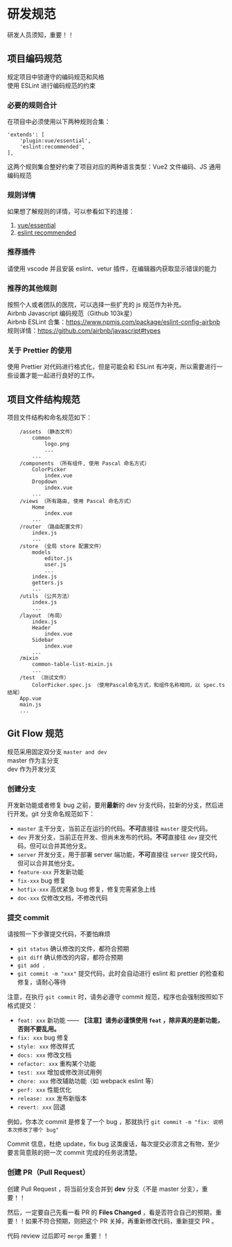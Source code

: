 # 研发规范
研发人员须知，重要！！

## 项目编码规范
规定项目中锁遵守的编码规范和风格  
使用 ESLint 进行编码规范的约束

### 必要的规则合计
在项目中必须使用以下两种规则合集：
```
'extends': [
    'plugin:vue/essential',
    'eslint:recommended',
],
```
这两个规则集合整好约束了项目对应的两种语言类型：Vue2 文件编码、JS 通用编码规范

### 规则详情
如果想了解规则的详情，可以参看如下的连接：
1. [vue/essential](https://eslint.vuejs.org/rules/#priority-a-essential-error-prevention-for-vue-js-2-x)
2. [eslint recommended](https://eslint.org/docs/rules/)

### 推荐插件
请使用 vscode 并且安装 eslint、vetur 插件，在编辑器内获取显示错误的能力

### 推荐的其他规则
按照个人或者团队的医院，可以选择一些扩充的 js 规范作为补充。  
Airbnb Javascript 编码规范（Github 103k星）  
Airbnb ESLint 合集：https://www.npmjs.com/package/eslint-config-airbnb  
规则详情：https://github.com/airbnb/javascript#types  

### 关于 Prettier 的使用
使用 Prettier 对代码进行格式化，但是可能会和 ESLint 有冲突，所以需要进行一些设置才能一起进行良好的工作。

## 项目文件结构规范
项目文件结构和命名规范如下：
```
    /assets （静态文件）
        common
            logo.png
            ...
        ...
    /components （所有组件, 使用 Pascal 命名方式）
        ColorPicker
            index.vue
        Dropdown
            index.vue
        ...
    /views （所有路由, 使用 Pascal 命名方式）
        Home
            index.vue
        ...
    /router （路由配置文件）
        index.js
        ...
    /store （全局 store 配置文件）
        models
            editor.js
            user.js
            ...
        index.js
        getters.js
        ...
    /utils （公共方法）
        index.js
        ...
    /layout （布局）
        index.js
        Header
            index.vue
        Sidebar
            index.vue
        ...
    /mixin
        common-table-list-mixin.js
        ...
    /test （测试文件）
        ColorPicker.spec.js （使用Pascal命名方式，和组件名称相同，以 spec.ts 结尾）
    App.vue
    main.js
    ...
```

## Git Flow 规范
规范采用固定双分支 `master and dev`  
master 作为主分支  
dev 作为开发分支  


### 创建分支
开发新功能或者修复 bug 之前，要用**最新**的 dev 分支代码，拉新的分支，然后进行开发。git 分支命名规范如下：

- `master` 主干分支，当前正在运行的代码。**不可**直接往 `master` 提交代码。
- `dev` 开发分支，当前正在开发、但尚未发布的代码。**不可**直接往 `dev` 提交代码，但可以合并其他分支。
- `server` 开发分支，用于部署 server 端功能，**不可**直接往 `server` 提交代码，但可以合并其他分支。
- `feature-xxx` 开发新功能
- `fix-xxx` bug 修复
- `hotfix-xxx` 高优紧急 bug 修复，修复完需紧急上线
- `doc-xxx` 仅修改文档，不修改代码

### 提交 commit
请按照一下步骤提交代码，不要怕麻烦

- `git status` 确认修改的文件，都符合预期
- `git diff` 确认修改的内容，都符合预期
- `git add .`
- `git commit -m "xxx"` 提交代码，此时会自动进行 eslint 和 prettier 的检查和修复，请耐心等待

注意，在执行 `git commit` 时，请务必遵守 commit 规范，程序也会强制按照如下格式提交：

- `feat: xxx` 新功能 —— **【注意】请务必谨慎使用 `feat` ，除非真的是新功能，否则不要乱用。**
- `fix: xxx` bug 修复
- `style: xxx` 修改样式
- `docs: xxx` 修改文档
- `refactor: xxx` 重构某个功能
- `test: xxx` 增加或修改测试用例
- `chore: xxx` 修改辅助功能（如 webpack eslint 等）
- `perf: xxx` 性能优化
- `release: xxx` 发布新版本
- `revert: xxx` 回退

例如，你本次 commit 是修复了一个 bug ，那就执行 `git commit -m "fix: 说明本次修改了哪个 bug"`  

Commit 信息，杜绝 update，fix bug 这类废话，每次提交必须言之有物，至少要言简意赅的把一次 commit 完成的任务说清楚。

### 创建 PR（Pull Request）

创建 Pull Request ，将当前分支合并到 **dev** 分支（不是 master 分支），重要！！

然后，一定要自己先看一看 PR 的 **Files Changed** ，看是否符合自己的预期，重要！！如果不符合预期，则把这个 PR 关掉，再重新修改代码，重新提交 PR 。

代码 review 过后即可 `merge` 重要！！
